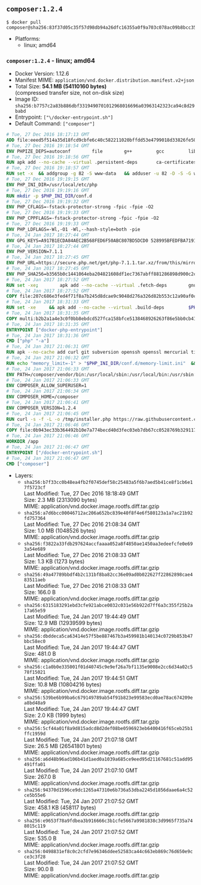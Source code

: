 ## `composer:1.2.4`

```console
$ docker pull composer@sha256:83f37d05c35f57d98db94a26dfc16355a0f9a703c078ac09b8bcc353c895e445
```

-	Platforms:
	-	linux; amd64

### `composer:1.2.4` - linux; amd64

-	Docker Version: 1.12.6
-	Manifest MIME: `application/vnd.docker.distribution.manifest.v2+json`
-	Total Size: **54.1 MB (54110160 bytes)**  
	(compressed transfer size, not on-disk size)
-	Image ID: `sha256:b7757c2a83b886dbf3319490701012968016696a03963142323ca94c8d29babd`
-	Entrypoint: `["\/docker-entrypoint.sh"]`
-	Default Command: `["composer"]`

```dockerfile
# Tue, 27 Dec 2016 18:17:13 GMT
ADD file:eeed5f514a35d18fcd9cbfe6c40c582211020bffdd53e4799018d33826fe5067 in / 
# Tue, 27 Dec 2016 19:18:54 GMT
ENV PHPIZE_DEPS=autoconf 		file 		g++ 		gcc 		libc-dev 		make 		pkgconf 		re2c
# Tue, 27 Dec 2016 19:18:56 GMT
RUN apk add --no-cache --virtual .persistent-deps 		ca-certificates 		curl 		tar 		xz
# Tue, 27 Dec 2016 19:18:57 GMT
RUN set -x 	&& addgroup -g 82 -S www-data 	&& adduser -u 82 -D -S -G www-data www-data
# Tue, 27 Dec 2016 19:19:15 GMT
ENV PHP_INI_DIR=/usr/local/etc/php
# Tue, 27 Dec 2016 19:19:16 GMT
RUN mkdir -p $PHP_INI_DIR/conf.d
# Tue, 27 Dec 2016 19:19:32 GMT
ENV PHP_CFLAGS=-fstack-protector-strong -fpic -fpie -O2
# Tue, 27 Dec 2016 19:19:33 GMT
ENV PHP_CPPFLAGS=-fstack-protector-strong -fpic -fpie -O2
# Tue, 27 Dec 2016 19:19:33 GMT
ENV PHP_LDFLAGS=-Wl,-O1 -Wl,--hash-style=both -pie
# Tue, 24 Jan 2017 18:27:44 GMT
ENV GPG_KEYS=A917B1ECDA84AEC2B568FED6F50ABC807BD5DCD0 528995BFEDFBA7191D46839EF9BA0ADA31CBD89E
# Tue, 24 Jan 2017 18:27:44 GMT
ENV PHP_VERSION=7.1.1
# Tue, 24 Jan 2017 18:27:45 GMT
ENV PHP_URL=https://secure.php.net/get/php-7.1.1.tar.xz/from/this/mirror PHP_ASC_URL=https://secure.php.net/get/php-7.1.1.tar.xz.asc/from/this/mirror
# Tue, 24 Jan 2017 18:27:45 GMT
ENV PHP_SHA256=b3565b0c1441064eba204821608df1ec7367abff881286898d900c2c2a5ffe70 PHP_MD5=65eef256f6e7104a05361939f5e23ada
# Tue, 24 Jan 2017 18:27:52 GMT
RUN set -xe; 		apk add --no-cache --virtual .fetch-deps 		gnupg 		openssl 	; 		mkdir -p /usr/src; 	cd /usr/src; 		wget -O php.tar.xz "$PHP_URL"; 		if [ -n "$PHP_SHA256" ]; then 		echo "$PHP_SHA256 *php.tar.xz" | sha256sum -c -; 	fi; 	if [ -n "$PHP_MD5" ]; then 		echo "$PHP_MD5 *php.tar.xz" | md5sum -c -; 	fi; 		if [ -n "$PHP_ASC_URL" ]; then 		wget -O php.tar.xz.asc "$PHP_ASC_URL"; 		export GNUPGHOME="$(mktemp -d)"; 		for key in $GPG_KEYS; do 			gpg --keyserver ha.pool.sks-keyservers.net --recv-keys "$key"; 		done; 		gpg --batch --verify php.tar.xz.asc php.tar.xz; 		rm -r "$GNUPGHOME"; 	fi; 		apk del .fetch-deps
# Tue, 24 Jan 2017 18:27:52 GMT
COPY file:207c686e3fed4f71f8a7b245d8dcae9c9048d276a326d82b553c12a90af0c0ca in /usr/local/bin/ 
# Tue, 24 Jan 2017 18:31:33 GMT
RUN set -xe 	&& apk add --no-cache --virtual .build-deps 		$PHPIZE_DEPS 		curl-dev 		libedit-dev 		libxml2-dev 		openssl-dev 		sqlite-dev 		&& export CFLAGS="$PHP_CFLAGS" 		CPPFLAGS="$PHP_CPPFLAGS" 		LDFLAGS="$PHP_LDFLAGS" 	&& docker-php-source extract 	&& cd /usr/src/php 	&& ./configure 		--with-config-file-path="$PHP_INI_DIR" 		--with-config-file-scan-dir="$PHP_INI_DIR/conf.d" 				--disable-cgi 				--enable-ftp 		--enable-mbstring 		--enable-mysqlnd 				--with-curl 		--with-libedit 		--with-openssl 		--with-zlib 				$PHP_EXTRA_CONFIGURE_ARGS 	&& make -j "$(getconf _NPROCESSORS_ONLN)" 	&& make install 	&& { find /usr/local/bin /usr/local/sbin -type f -perm +0111 -exec strip --strip-all '{}' + || true; } 	&& make clean 	&& docker-php-source delete 		&& runDeps="$( 		scanelf --needed --nobanner --recursive /usr/local 			| awk '{ gsub(/,/, "\nso:", $2); print "so:" $2 }' 			| sort -u 			| xargs -r apk info --installed 			| sort -u 	)" 	&& apk add --no-cache --virtual .php-rundeps $runDeps 		&& apk del .build-deps
# Tue, 24 Jan 2017 18:31:35 GMT
COPY multi:b2b2a1a4e3c0f0bb8ebdcd527fca158bfce5138468926263f86e5bb0cb41970f in /usr/local/bin/ 
# Tue, 24 Jan 2017 18:31:35 GMT
ENTRYPOINT ["docker-php-entrypoint"]
# Tue, 24 Jan 2017 18:31:36 GMT
CMD ["php" "-a"]
# Tue, 24 Jan 2017 21:06:31 GMT
RUN apk --no-cache add curl git subversion openssh openssl mercurial tini bash
# Tue, 24 Jan 2017 21:06:32 GMT
RUN echo "memory_limit=-1" > "$PHP_INI_DIR/conf.d/memory-limit.ini"  && echo "date.timezone=${PHP_TIMEZONE:-UTC}" > "$PHP_INI_DIR/conf.d/date_timezone.ini"
# Tue, 24 Jan 2017 21:06:33 GMT
ENV PATH=/composer/vendor/bin:/usr/local/sbin:/usr/local/bin:/usr/sbin:/usr/bin:/sbin:/bin
# Tue, 24 Jan 2017 21:06:33 GMT
ENV COMPOSER_ALLOW_SUPERUSER=1
# Tue, 24 Jan 2017 21:06:34 GMT
ENV COMPOSER_HOME=/composer
# Tue, 24 Jan 2017 21:06:41 GMT
ENV COMPOSER_VERSION=1.2.4
# Tue, 24 Jan 2017 21:06:45 GMT
RUN curl -s -f -L -o /tmp/installer.php https://raw.githubusercontent.com/composer/getcomposer.org/9184c4b85ed6ada94a298cf54e55cc252c970c28/web/installer  && php -r "     \$signature = 'aa96f26c2b67226a324c27919f1eb05f21c248b987e6195cad9690d5c1ff713d53020a02ac8c217dbf90a7eacc9d141d';     \$hash = hash('SHA384', file_get_contents('/tmp/installer.php'));     if (!hash_equals(\$signature, \$hash)) {         unlink('/tmp/installer.php');         echo 'Integrity check failed, installer is either corrupt or worse.' . PHP_EOL;         exit(1);     }"  && php /tmp/installer.php --no-ansi --install-dir=/usr/bin --filename=composer --version=${COMPOSER_VERSION}  && rm /tmp/installer.php  && composer --ansi --version --no-interaction
# Tue, 24 Jan 2017 21:06:46 GMT
COPY file:0b943ec33b364492b10e7a774becd40d3fec03eb7db67cc0528769b329117e32 in /docker-entrypoint.sh 
# Tue, 24 Jan 2017 21:06:46 GMT
WORKDIR /app
# Tue, 24 Jan 2017 21:06:47 GMT
ENTRYPOINT ["/docker-entrypoint.sh"]
# Tue, 24 Jan 2017 21:06:47 GMT
CMD ["composer"]
```

-	Layers:
	-	`sha256:b7f33cc0b48ea4fb2f0745def58c25483a5f6b7aed5b41ce8f1cb6e17f5723cf`  
		Last Modified: Tue, 27 Dec 2016 18:18:49 GMT  
		Size: 2.3 MB (2313090 bytes)  
		MIME: application/vnd.docker.image.rootfs.diff.tar.gzip
	-	`sha256:a7d6bcc00046712ac206a652bc839e40f8f4e6f580123a1a7ac21b92fd757364`  
		Last Modified: Tue, 27 Dec 2016 21:08:34 GMT  
		Size: 1.0 MB (1048526 bytes)  
		MIME: application/vnd.docker.image.rootfs.diff.tar.gzip
	-	`sha256:f3822a33fdb297624accfaaaa052a8f4850ae1450aa3edeefcfe0e693a54e689`  
		Last Modified: Tue, 27 Dec 2016 21:08:33 GMT  
		Size: 1.3 KB (1273 bytes)  
		MIME: application/vnd.docker.image.rootfs.diff.tar.gzip
	-	`sha256:49a47789bbdf4b2c131bf8ba82cc36e09ad0b022627f22862898cae483511aeb`  
		Last Modified: Tue, 27 Dec 2016 21:08:33 GMT  
		Size: 166.0 B  
		MIME: application/vnd.docker.image.rootfs.diff.tar.gzip
	-	`sha256:6315183291ebd3cfe921abce0032c031e56b922d7ff6a3c355f25b2a17a65e59`  
		Last Modified: Tue, 24 Jan 2017 19:44:49 GMT  
		Size: 12.9 MB (12939599 bytes)  
		MIME: application/vnd.docker.image.rootfs.diff.tar.gzip
	-	`sha256:dbddeca5ca63414e57f5be887467b3a459981b140134c0729b853b47bbc58ec0`  
		Last Modified: Tue, 24 Jan 2017 19:44:47 GMT  
		Size: 481.0 B  
		MIME: application/vnd.docker.image.rootfs.diff.tar.gzip
	-	`sha256:c1a0b0e335001f01d40745c9e9ef26a7bf1135e9008e2cc6d34a02c578f15021`  
		Last Modified: Tue, 24 Jan 2017 19:44:51 GMT  
		Size: 10.8 MB (10804216 bytes)  
		MIME: application/vnd.docker.image.rootfs.diff.tar.gzip
	-	`sha256:539be6b99ba6c679149789ab54f91b823e99583ecd0ae78ac674209ea8bd48a9`  
		Last Modified: Tue, 24 Jan 2017 19:44:47 GMT  
		Size: 2.0 KB (1999 bytes)  
		MIME: application/vnd.docker.image.rootfs.diff.tar.gzip
	-	`sha256:5cf44a01f8a9d815adcd8d2def08be0596923eb6400416f65ceb25b1ffc1959d`  
		Last Modified: Tue, 24 Jan 2017 21:07:18 GMT  
		Size: 26.5 MB (26541801 bytes)  
		MIME: application/vnd.docker.image.rootfs.diff.tar.gzip
	-	`sha256:a6d48b96ad106b41d1aed0a1039a685ce9eed95d21167681c51add95491ffa01`  
		Last Modified: Tue, 24 Jan 2017 21:07:10 GMT  
		Size: 267.0 B  
		MIME: application/vnd.docker.image.rootfs.diff.tar.gzip
	-	`sha256:94370d1596ce9dc1265a47310e6b736a53dba2245d1856daae6a4c52ce5b55e6`  
		Last Modified: Tue, 24 Jan 2017 21:07:52 GMT  
		Size: 458.1 KB (458117 bytes)  
		MIME: application/vnd.docker.image.rootfs.diff.tar.gzip
	-	`sha256:e9653f78a9fdbea3b916666c3b1cfe5667a9981838c3d9965f735a748015c119`  
		Last Modified: Tue, 24 Jan 2017 21:07:52 GMT  
		Size: 535.0 B  
		MIME: application/vnd.docker.image.rootfs.diff.tar.gzip
	-	`sha256:0498831ef8c0c2cfd7e96346ddee52583ca44c663eb869c76d650e9cce3c3f28`  
		Last Modified: Tue, 24 Jan 2017 21:07:52 GMT  
		Size: 90.0 B  
		MIME: application/vnd.docker.image.rootfs.diff.tar.gzip
